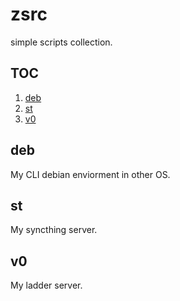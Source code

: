 # zsrc

simple scripts collection.

## TOC

1. [deb](#deb)
1. [st](#st)
1. [v0](#v0)

## deb

My CLI debian enviorment in other OS.

## st

My syncthing server.

## v0

My ladder server.

